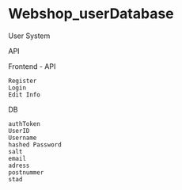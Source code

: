 # Webshop_userDatabase


User System

API

Frontend - API

    Register
    Login
    Edit Info



DB 
	
	authToken
	UserID
	Username
	hashed Password
	salt
	email
	adress
	postnummer
	stad

